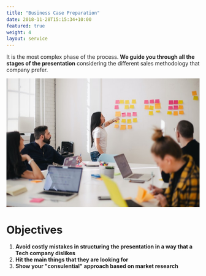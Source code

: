 ```yaml
---
title: "Business Case Preparation"
date: 2018-11-28T15:15:34+10:00
featured: true
weight: 4
layout: service
---
```


It is the most complex phase of the process. **We guide you through all the stages of the presentation** considering the different sales methodology that company prefer.

![Accounting Services](/images/bc.jpg)

# Objectives 

1. **Avoid costly mistakes in structuring the presentation in a way that a Tech company dislikes**
2. **Hit the main things that they are looking for**
3. **Show your "consulential" approach based on market research**